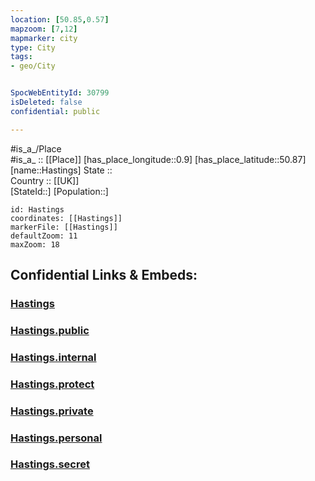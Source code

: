 ```yaml
---
location: [50.85,0.57] 
mapzoom: [7,12] 
mapmarker: city 
type: City
tags:
- geo/City


SpocWebEntityId: 30799
isDeleted: false
confidential: public

---
```

#is_a_/Place  
#is_a_ :: [[Place]] 
[has_place_longitude::0.9] 
[has_place_latitude::50.87] 
[name::Hastings] 
State ::  
Country :: [[UK]]  
[StateId::] 
[Population::] 



```leaflet
id: Hastings
coordinates: [[Hastings]] 
markerFile: [[Hastings]] 
defaultZoom: 11 
maxZoom: 18
```


## Confidential Links & Embeds: 

### [Hastings](/_Standards/Earth/Continent/Europe/Europe~North/UK/England/Regions~England/South_East_England/Sussex~East/Hastings.md) 

### [Hastings.public](/_public/Earth/Continent/Europe/Europe~North/UK/England/Regions~England/South_East_England/Sussex~East/Hastings.public.md) 

### [Hastings.internal](/_internal/Earth/Continent/Europe/Europe~North/UK/England/Regions~England/South_East_England/Sussex~East/Hastings.internal.md) 

### [Hastings.protect](/_protect/Earth/Continent/Europe/Europe~North/UK/England/Regions~England/South_East_England/Sussex~East/Hastings.protect.md) 

### [Hastings.private](/_private/Earth/Continent/Europe/Europe~North/UK/England/Regions~England/South_East_England/Sussex~East/Hastings.private.md) 

### [Hastings.personal](/_personal/Earth/Continent/Europe/Europe~North/UK/England/Regions~England/South_East_England/Sussex~East/Hastings.personal.md) 

### [Hastings.secret](/_secret/Earth/Continent/Europe/Europe~North/UK/England/Regions~England/South_East_England/Sussex~East/Hastings.secret.md)

